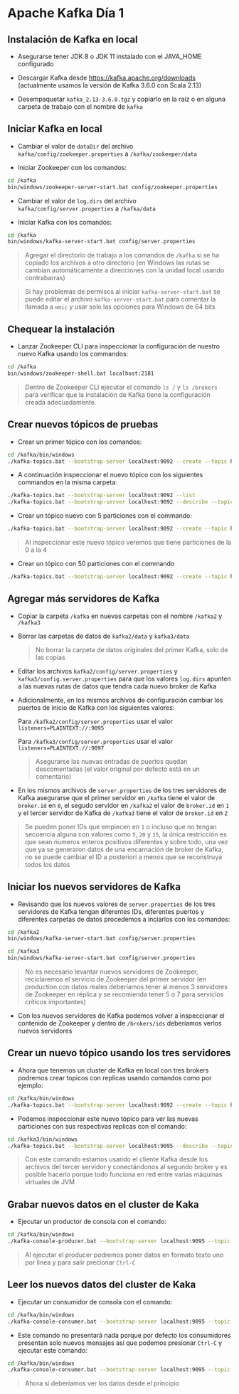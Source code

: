 # Apache Kafka Día 1

## Instalación de Kafka en local

* Asegurarse tener JDK 8 o JDK 11 instalado con el JAVA_HOME configurado

* Descargar Kafka desde <https://kafka.apache.org/downloads> (actualmente usamos
  la versión de Kafka 3.6.0 con Scala 2.13)

* Desempaquetar `kafka_2.13-3.6.0.tgz` y copiarlo en la raíz o en alguna
  carpeta de trabajo con el nombre de `kafka`

## Iniciar Kafka en local

* Cambiar el valor de `dataDir` del archivo `kafka/config/zookeeper.properties`
  a `/kafka/zookeeper/data`

* Iniciar Zookeeper con los comandos:

```bash
cd /kafka
bin/windows/zookeeper-server-start.bat config/zookeeper.properties
```

* Cambiar el valor de `log.dirs` del archivo `kafka/config/server.properties` a
  `/kafka/data`

* Iniciar Kafka con los comandos:

```bash
cd /kafka
bin/windows/kafka-server-start.bat config/server.properties
```

> Agregar el directorio de trabajo a los comandos de `/kafka` si se ha copiado
  los archivos a otro directorio (en Windows las rutas se cambian
  automáticamente a direcciones con la unidad local usando contrabarras)

> Si hay problemas de permisos al iniciar `kafka-server-start.bat` se puede
  editar el archivo `kafka-server-start.bat` para comentar la llamada a `wmic`
  y usar solo las opciones para Windows de 64 bits

## Chequear la instalación

* Lanzar Zookeeper CLI para inspeccionar la configuración de nuestro nuevo Kafka
  usando los commandos:

```bash
cd /kafka
bin/windows/zookeeper-shell.bat localhost:2181
```

  > Dentro de Zookeeper CLI ejecutar el comando `ls /` y `ls /brokers` para
    verificar que la instalación de Kafka tiene la configuración creada
    adecuadamente.

## Crear nuevos tópicos de pruebas

* Crear un primer tópico con los comandos:

```bash
cd /kafka/bin/windows
./kafka-topics.bat --bootstrap-server localhost:9092 --create --topic hola
```

* A continuación inspeccionar el nuevo tópico con los siguientes commandos
  en la misma carpeta:

```bash
./kafka-topics.bat --bootstrap-server localhost:9092 --list
./kafka-topics.bat --bootstrap-server localhost:9092 --describe --topic hola
```

* Crear un tópico nuevo con 5 particiones con el commando:

```bash
./kafka-topics.bat --bootstrap-server localhost:9092 --create --topic hola5 --partitions 5
```

> Al inspeccionar este nuevo tópico veremos que tiene particiones de la 0 a la 4

* Crear un tópico con 50 particiones con el commando

```bash
./kafka-topics.bat --bootstrap-server localhost:9092 --create --topic hola50 --partitions 50
```

## Agregar más servidores de Kafka

* Copiar la carpeta `/kafka` en nuevas carpetas con el nombre `/kafka2` y
  `/kafka3`

* Borrar las carpetas de datos de `kafka2/data` y `kafka3/data`

  > No borrar la carpeta de datos originales del primer Kafka, solo de las copias

* Editar los archivos `kafka2/config/server.properties` y
  `kafka3/config.server.properties` para que los valores `log.dirs` apunten a
  las nuevas rutas de datos que tendra cada nuevo broker de Kafka

* Adicionalmente, en los mismos archivos de configuración cambiar los puertos
  de inicio de Kafka con los siguientes valores:

  Para `/kafka2/config/server.properties` usar el valor `listeners=PLAINTEXT://:9095`

  Para `/kafka3/config/server.properties` usar el valor `listeners=PLAINTEXT://:9097`

  > Asegurarse las nuevas entradas de puertos quedan descomentadas (el valor
    original por defecto está en un comentario)

* En los mismos archivos de `server.properties` de los tres servidores de Kafka
  asegurarse que el primer servidor en `/kafka` tiene el valor de `broker.id`
  en `0`, el segudo servidor en `/kafka2` el valor de `broker.id` en `1` y el
  tercer servidor de Kafka de `/kafka3` tiene el valor de `broker.id` en `2`

> Se pueden poner IDs que empiecen en `1` o incluso que no tengan secuencia
  alguna con valores como `5`, `20` y `15`, la única restricción es que sean
  numeros enteros positivos diferentes y sobre todo, una vez que ya se generaron
  datos de una encarnación de broker de Kafka, no se puede cambiar el ID a
  posteriori a menos que se reconstruya todos los datos

## Iniciar los nuevos servidores de Kafka

* Revisando que los nuevos valores de `server.properties` de los tres servidores
  de Kafka tengan diferentes IDs, diferentes puertos y diferentes carpetas de
  datos procedemos a inciarlos con los comandos:

```bash
cd /kafka2
bin/windows/kafka-server-start.bat config/server.properties
```

```bash
cd /kafka3
bin/windows/kafka-server-start.bat config/server.properties
```

  > No es necesario levantar nuevos servidores de Zookeeper, reciclaremos el
    servicio de Zookeeper del primer servidor (en production con datos reales
    deberíamos tener al menos 3 servidores de Zookeeper en réplica y se
    recomienda tener 5 o 7 para servicios críticos importantes)

* Con los nuevos servidores de Kafka podemos volver a inspeccionar el contenido
  de Zookeeper y dentro de `/brokers/ids` deberíamos verlos nuevos servidores

## Crear un nuevo tópico usando los tres servidores

* Ahora que tenemos un cluster de Kafka en local con tres brokers podremos crear
  topicos con replicas usando comandos como por ejemplo:

```bash
cd /kafka/bin/windows
./kafka-topics.bat --bootstrap-server localhost:9092 --create --topic hola5bis --partitions 5 --replication-factor 3
```

* Podemos inspeccionar este nuevo tópico para ver las nuevas particiones con sus
  respectivas replicas con el comando:

```bash
cd /kafka3/bin/windows
./kafka-topics.bat --bootstrap-server localhost:9095 --describe --topic hola5bis
```

> Con este comando estamos usando el cliente Kafka desde los archivos del tercer
  servidor y conectándonos al segundo broker y es posible hacerlo porque todo
  funciona en red entre varias máquinas virtuales de JVM

## Grabar nuevos datos en el cluster de Kaka

* Ejecutar un productor de consola con el comando:

```bash
cd /kafka/bin/windows
./kafka-console-producer.bat --bootstrap-server localhost:9095 --topic hola5bis
```

> Al ejecutar el producer podremos poner datos en formato texto uno por linea
  y para salir precionar `Ctrl-C`

## Leer los nuevos datos del cluster de Kaka

* Ejecutar un consumidor de consola con el comando:

```bash
cd /kafka/bin/windows
./kafka-console-consumer.bat --bootstrap-server localhost:9095 --topic hola5bis
```

* Este comando no presentará nada porque por defecto los consumidores presentan
  solo nuevos mensajes así que podemos presionar `Ctrl-C` y ejecutar este
  comando:

```bash
cd /kafka/bin/windows
./kafka-console-consumer.bat --bootstrap-server localhost:9095 --topic hola5bis --from-beginning
```

> Ahora sí deberíamos ver los datos desde el principio
